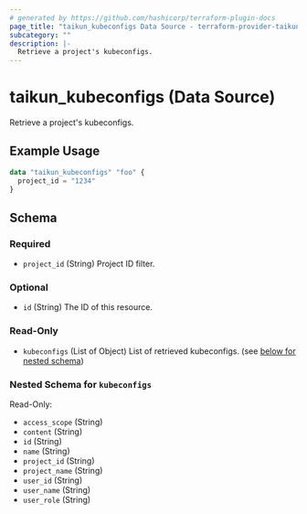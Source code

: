 ```yaml
---
# generated by https://github.com/hashicorp/terraform-plugin-docs
page_title: "taikun_kubeconfigs Data Source - terraform-provider-taikun"
subcategory: ""
description: |-
  Retrieve a project's kubeconfigs.
---
```


# taikun_kubeconfigs (Data Source)

Retrieve a project's kubeconfigs.

## Example Usage

```terraform
data "taikun_kubeconfigs" "foo" {
  project_id = "1234"
}
```

<!-- schema generated by tfplugindocs -->
## Schema

### Required

- `project_id` (String) Project ID filter.

### Optional

- `id` (String) The ID of this resource.

### Read-Only

- `kubeconfigs` (List of Object) List of retrieved kubeconfigs. (see [below for nested schema](#nestedatt--kubeconfigs))

<a id="nestedatt--kubeconfigs"></a>
### Nested Schema for `kubeconfigs`

Read-Only:

- `access_scope` (String)
- `content` (String)
- `id` (String)
- `name` (String)
- `project_id` (String)
- `project_name` (String)
- `user_id` (String)
- `user_name` (String)
- `user_role` (String)



